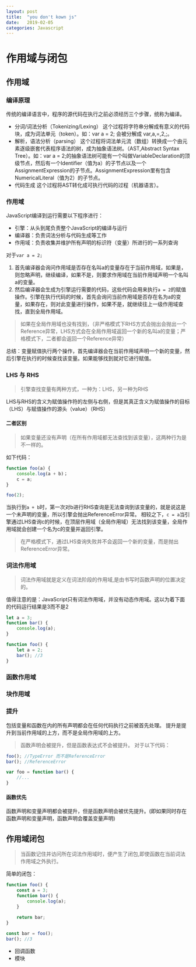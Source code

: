 ```yaml
---
layout: post
title:  "you don't kown js"
date:   2019-02-05 
categories: Javascript 
---
```

# 作用域与闭包
## 作用域
### 编译原理
传统的编译语言中，程序的源代码在执行之前必须经历三个步骤，统称为编译。
- 分词/词法分析（Tokenizing/Lexing）
这个过程将字符串分解成有意义的代码块，成为词法单元（token）。如：var a = 2; 会被分解成 var,a,=,2,;。
- 解析，语法分析（parsing）
这个过程将词法单元流（数组）转换成一个由元素逐级嵌套代表程序语法的树，成为抽象语法树。（AST,Abstract Syntax Tree）。如：var a = 2;的抽象语法树可能有一个叫做VariableDeclaration的顶级节点，然后有一个Identifier（值为a）的子节点以及一个AssignmentExpression的子节点。AssignmentExpression里有包含NumericalLiteral（值为2）的子节点。
- 代码生成
这个过程将AST转化成可执行代码的过程（机器语言）。

### 作用域
JavaScript编译到运行需要以下程序进行：
- 引擎：从头到尾负责整个JavaScript的编译与运行
- 编译器：负责词法分析与代码生成等工作
- 作用域：负责收集并维护所有声明的标识符（变量）所进行的一系列查询

对于`var a = 2;`
1. 首先编译器会询问作用域是否存在名叫a的变量存在于当前作用域，如果是，则忽略声明，继续编译，如果不是，则要求作用域在当前作用域声明一个名叫a的变量。
2. 然后编译器会生成为引擎运行需要的代码，这些代码会用来执行`a = 2`的赋值操作。引擎在执行代码的时候，首先会询问当前作用域是否存在名为a的变量，如果存在，则对此变量进行操作，如果不是，就继续往上一级作用域查找，直到全局作用域。
> 如果在全局作用域也没有找到，（非严格模式下RHS方式会抛出会抛出一个Reference异常，LHS方式会在全局作用域返回一个新的名叫a的变量；严格模式下，二者都会返回一个Reference异常）

总结：变量赋值执行两个操作，首先编译器会在当前作用域声明一个新的变量，然后引擎在执行的时候查找该变量。如果能够找到就对它进行赋值。

### LHS 与 RHS
> 引擎查找变量有两种方式，一种为：LHS，另一种为RHS

LHS与RHS的含义为赋值操作符的左侧与右侧，但是其真正含义为赋值操作的目标（LHS）与赋值操作的源头（value）（RHS）
#### 二者区别
> 如果变量还没有声明（在所有作用域都无法查找到该变量），这两种行为是不一样的。

如下代码：
```JavaScript
function foo(a) {
    console.log(a + b)；
    c = a;
}

foo(2);
```
当执行到`a + b`时，第一次对b进行RHS查询是无法查询到该变量的，就是说这是一个未声明的变量，所以引擎会抛出ReferenceError异常。
相较之下，`c = a`当引擎通过LHS查询c的时候，在顶层作用域（全局作用域）无法找到该变量，全局作用域就会创建一个名为c的变量并返回引擎。
> 在严格模式下，通过LHS查询失败并不会返回一个新的变量，而是抛出ReferenceError异常。

### 词法作用域
> 词法作用域就是定义在词法阶段的作用域,是由书写时函数声明的位置决定的。

值得注意的是：JavaScript只有词法作用域，并没有动态作用域。这以为着下面的代码运行结果是3而不是2
```JavaScript
let a = 3;
function bar() {
    console.log(a);
}

function foo() {
    let a = 2;
    bar(); //3
}
```

### 函数作用域

### 块作用域

### 提升
包括变量和函数在内的所有声明都会在任何代码执行之前被首先处理。
提升是提升到当前作用域的上方，而不是全局作用域的上方。
> 函数声明会被提升，但是函数表达式不会被提升。
对于以下代码：
```JavaScript
foo(); //TypeError 而不是ReferenceError
bar(); //ReferenceError

var foo = function bar() {
    //...
}
```
#### 函数优先
函数声明和变量声明都会被提升，但是函数声明会被优先提升。(即如果同时存在函数声明和变量声明，函数声明会覆盖变量声明)


## 作用域闭包
> 当函数记住并访问所在词法作用域时，便产生了闭包,即使函数在当前词法作用域之外执行。

简单的闭包：
```JavaScript
function foo() {
    const a = 3;
    function bar() {
        console.log(a);
    }
    
    return bar;
}

const bar = foo();
bar(); //3
```
- 回调函数
- 模块
